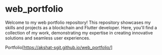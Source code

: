 # web_portfolio
Welcome to my web portfolio repository!
This repository showcases my skills and projects as a blockchain and Flutter developer.
Here, you'll find a collection of my work, demonstrating my expertise in creating innovative solutions and seamless user experiences.


Portfolio[https://akshat-sgit.github.io/web_portfolio/]

